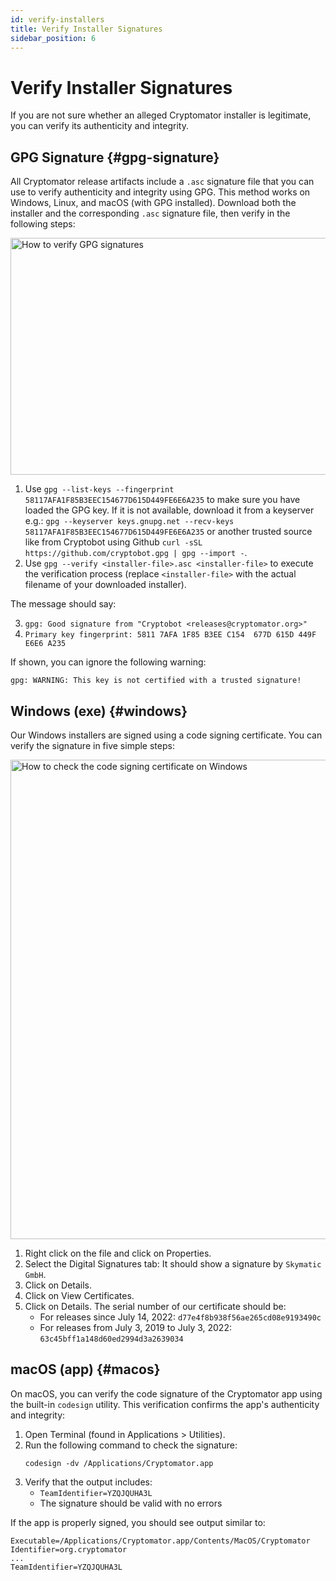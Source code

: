 ```yaml
---
id: verify-installers
title: Verify Installer Signatures
sidebar_position: 6
---
```


# Verify Installer Signatures

If you are not sure whether an alleged Cryptomator installer is legitimate, you can verify its authenticity and integrity.

## GPG Signature {#gpg-signature}

All Cryptomator release artifacts include a `.asc` signature file that you can use to verify authenticity and integrity using GPG. This method works on Windows, Linux, and macOS (with GPG installed). Download both the installer and the corresponding `.asc` signature file, then verify in the following steps:

<Image src="/img/security/verify-gpg-signature.png" alt="How to verify GPG signatures" width="1272" height="379" />

1. Use `gpg --list-keys --fingerprint 58117AFA1F85B3EEC154677D615D449FE6E6A235` to make sure you have loaded the GPG key. If it is not available, download it from a keyserver e.g.: `gpg --keyserver keys.gnupg.net --recv-keys 58117AFA1F85B3EEC154677D615D449FE6E6A235` or another trusted source like from Cryptobot using Github `curl -sSL https://github.com/cryptobot.gpg | gpg --import -`.
2. Use `gpg --verify <installer-file>.asc <installer-file>` to execute the verification process (replace `<installer-file>` with the actual filename of your downloaded installer).

The message should say:

3. `gpg: Good signature from "Cryptobot <releases@cryptomator.org>"`
4. `Primary key fingerprint: 5811 7AFA 1F85 B3EE C154  677D 615D 449F E6E6 A235`

If shown, you can ignore the following warning:

`gpg: WARNING: This key is not certified with a trusted signature!`

## Windows (exe) {#windows}

Our Windows installers are signed using a code signing certificate. You can verify the signature in five simple steps:

<Image src="/img/security/verify-win-installer.png" srcset=" /img/security/verify-win-installer 1x, /img/security/verify-win-installer@2x.png 2x" alt="How to check the code signing certificate on Windows" width="1316" height="767" />

1. Right click on the file and click on Properties.
2. Select the Digital Signatures tab: It should show a signature by `Skymatic GmbH`.
3. Click on Details.
4. Click on View Certificates.
5. Click on Details. The serial number of our certificate should be:
   - For releases since July 14, 2022: `d77e4f8b938f56ae265cd08e9193490c`
   - For releases from July 3, 2019 to July 3, 2022: `63c45bff1a148d60ed2994d3a2639034`

## macOS (app) {#macos}

On macOS, you can verify the code signature of the Cryptomator app using the built-in `codesign` utility. This verification confirms the app's authenticity and integrity:

1. Open Terminal (found in Applications > Utilities).
2. Run the following command to check the signature:
   ```
   codesign -dv /Applications/Cryptomator.app
   ```
3. Verify that the output includes:
   - `TeamIdentifier=YZQJQUHA3L`
   - The signature should be valid with no errors

If the app is properly signed, you should see output similar to:
```
Executable=/Applications/Cryptomator.app/Contents/MacOS/Cryptomator
Identifier=org.cryptomator
...
TeamIdentifier=YZQJQUHA3L
```
